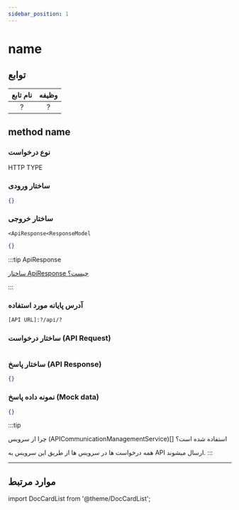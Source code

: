 ```yaml
---
sidebar_position: 1
---
```


# name

## توابع

| نام تابع | وظیفه |
| :------: | :---: |
|    ?     |   ?   |

## method name

>

### نوع درخواست

HTTP TYPE

### ساختار ورودی

```JSON
{}
```

### ساختار خروجی

`<ApiResponse<ResponseModel`

```JSON title="ResponseModel"
{}
```

:::tip ApiResponse

[ساختار ApiResponse چیست؟](../../models/api-response/index.md)

:::

### آدرس پایانه مورد استفاده

```txt title="API_ROUTES.[URL Key]"
[API URL]:?/api/?
```

### ساختار درخواست (API Request)

```JSON

```

### ساختار پاسخ (API Response)

```json title="API Response"
{}
```

### نمونه داده پاسخ (Mock data)

```JSON title="Mock Name"
{}
```

:::tip

چرا از سرویس (APICommunicationManagementService)[] استفاده شده است؟

همه درخواست ها در سرویس ها از طریق این سرویس به API ارسال میشوند.
:::

---

## موارد مرتبط

import DocCardList from '@theme/DocCardList';

<DocCardList/>
